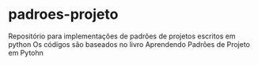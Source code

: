 # padroes-projeto
Repositório para implementações de padrões de projetos escritos em python
Os códigos são baseados no livro Aprendendo Padrões de Projeto em Pytohn
